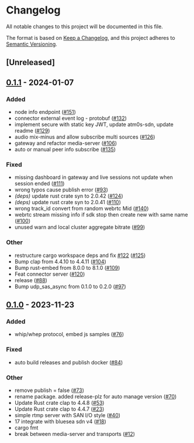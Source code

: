 # Changelog
All notable changes to this project will be documented in this file.

The format is based on [Keep a Changelog](https://keepachangelog.com/en/1.0.0/),
and this project adheres to [Semantic Versioning](https://semver.org/spec/v2.0.0.html).

## [Unreleased]

## [0.1.1](https://github.com/luongngocminh/decentralized-media-server/compare/atm0s-media-server-v0.1.0...atm0s-media-server-v0.1.1) - 2024-01-07

### Added
- node info endpoint ([#151](https://github.com/luongngocminh/decentralized-media-server/pull/151))
- connector external event log - protobuf ([#132](https://github.com/luongngocminh/decentralized-media-server/pull/132))
- implement secure with static key JWT, update atm0s-sdn, update readme ([#129](https://github.com/luongngocminh/decentralized-media-server/pull/129))
- audio mix-minus and allow subscribe multi sources ([#126](https://github.com/luongngocminh/decentralized-media-server/pull/126))
- gateway and refactor media-server ([#106](https://github.com/luongngocminh/decentralized-media-server/pull/106))
- auto or manual peer info subscribe ([#135](https://github.com/luongngocminh/decentralized-media-server/pull/135))

### Fixed
- missing dashboard in gateway and live sessions not update when session ended ([#111](https://github.com/luongngocminh/decentralized-media-server/pull/111))
- wrong typos cause publish error ([#93](https://github.com/luongngocminh/decentralized-media-server/pull/93))
- *(deps)* update rust crate syn to 2.0.42 ([#124](https://github.com/luongngocminh/decentralized-media-server/pull/124))
- *(deps)* update rust crate syn to 2.0.41 ([#110](https://github.com/luongngocminh/decentralized-media-server/pull/110))
- wrong track_id convert from random webrtc Mid ([#140](https://github.com/luongngocminh/decentralized-media-server/pull/140))
- webrtc stream missing info if sdk stop then create new with same name ([#100](https://github.com/luongngocminh/decentralized-media-server/pull/100))
- unused warn and local cluster aggregate bitrate ([#99](https://github.com/luongngocminh/decentralized-media-server/pull/99))

### Other
- restructure cargo workspace deps and fix [#122](https://github.com/luongngocminh/decentralized-media-server/pull/122) ([#125](https://github.com/luongngocminh/decentralized-media-server/pull/125))
- Bump clap from 4.4.10 to 4.4.11 ([#104](https://github.com/luongngocminh/decentralized-media-server/pull/104))
- Bump rust-embed from 8.0.0 to 8.1.0 ([#109](https://github.com/luongngocminh/decentralized-media-server/pull/109))
- Feat connector server ([#120](https://github.com/luongngocminh/decentralized-media-server/pull/120))
- release ([#88](https://github.com/luongngocminh/decentralized-media-server/pull/88))
- Bump udp_sas_async from 0.1.0 to 0.2.0 ([#97](https://github.com/luongngocminh/decentralized-media-server/pull/97))

## [0.1.0](https://github.com/8xFF/atm0s-media-server/releases/tag/atm0s-media-server-v0.1.0) - 2023-11-23

### Added
- whip/whep protocol, embed js samples ([#76](https://github.com/8xFF/atm0s-media-server/pull/76))

### Fixed
- auto build releases and publish docker ([#84](https://github.com/8xFF/atm0s-media-server/pull/84))

### Other
- remove publish = false ([#73](https://github.com/8xFF/atm0s-media-server/pull/73))
- rename package. added release-plz for auto manage version ([#70](https://github.com/8xFF/atm0s-media-server/pull/70))
- Update Rust crate clap to 4.4.8 ([#53](https://github.com/8xFF/atm0s-media-server/pull/53))
- Update Rust crate clap to 4.4.7 ([#23](https://github.com/8xFF/atm0s-media-server/pull/23))
- simple rtmp server with SAN I/O style ([#40](https://github.com/8xFF/atm0s-media-server/pull/40))
- 17 integrate with bluesea sdn v4 ([#18](https://github.com/8xFF/atm0s-media-server/pull/18))
- cargo fmt
- break between media-server and transports ([#12](https://github.com/8xFF/atm0s-media-server/pull/12))
